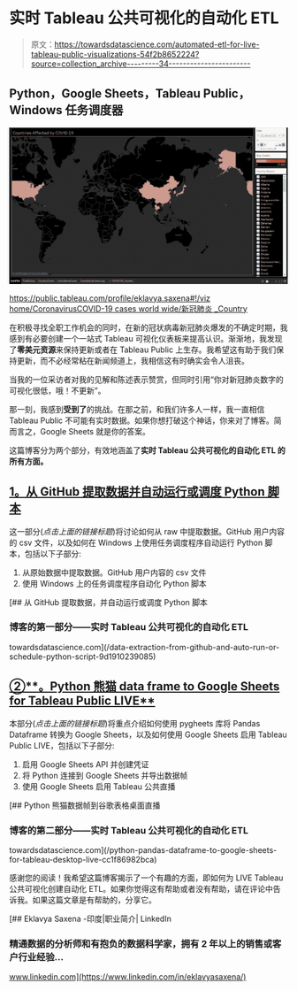 # 实时 Tableau 公共可视化的自动化 ETL

> 原文：<https://towardsdatascience.com/automated-etl-for-live-tableau-public-visualizations-54f2b8652224?source=collection_archive---------34----------------------->

## Python，Google Sheets，Tableau Public，Windows 任务调度器

![](img/626d5760cdac8a25e2826a06e4261fa9.png)

[https://public.tableau.com/profile/eklavya.saxena#!/viz home/CoronavirusCOVID-19 cases world wide/新冠肺炎 _Country](https://public.tableau.com/profile/eklavya.saxena#!/vizhome/CoronavirusCOVID-19CasesWorldwide/COVID-19_Country)

在积极寻找全职工作机会的同时，在新的冠状病毒新冠肺炎爆发的不确定时期，我感到有必要创建一个一站式 Tableau 可视化仪表板来提高认识。渐渐地，我发现了**零美元资源**来保持更新或者在 Tableau Public 上生存。我希望这有助于我们保持更新，而不必经常粘在新闻频道上，我相信这有时确实会令人沮丧。

当我的一位采访者对我的见解和陈述表示赞赏，但同时引用“你对新冠肺炎数字的可视化很低，哦！不更新”。

那一刻，我感到**受到了**的挑战。在那之前，和我们许多人一样，我一直相信 Tableau Public 不可能有实时数据。如果你想打破这个神话，你来对了博客。简而言之，Google Sheets 就是你的答案。

这篇博客分为两个部分，有效地涵盖了**实时 Tableau 公共可视化的自动化 ETL 的所有方面。**

## [**1。从 GitHub 提取数据并自动运行或调度 Python 脚本**](/data-extraction-from-github-and-auto-run-or-schedule-python-script-9d1910239085)

这一部分(*点击上面的链接标题*)将讨论如何从 raw 中提取数据。GitHub 用户内容的 csv 文件，以及如何在 Windows 上使用任务调度程序自动运行 Python 脚本，包括以下子部分:

1.  从原始数据中提取数据。GitHub 用户内容的 csv 文件
2.  使用 Windows 上的任务调度程序自动化 Python 脚本

[](/data-extraction-from-github-and-auto-run-or-schedule-python-script-9d1910239085) [## 从 GitHub 提取数据，并自动运行或调度 Python 脚本

### 博客的第一部分——实时 Tableau 公共可视化的自动化 ETL

towardsdatascience.com](/data-extraction-from-github-and-auto-run-or-schedule-python-script-9d1910239085) 

## [②**。Python 熊猫 data frame to Google Sheets for Tableau Public LIVE**](/python-pandas-dataframe-to-google-sheets-for-tableau-desktop-live-cc1f86982bca)

本部分(*点击上面的链接标题*)将重点介绍如何使用 pygheets 库将 Pandas Dataframe 转换为 Google Sheets，以及如何使用 Google Sheets 启用 Tableau Public LIVE，包括以下子部分:

1.  启用 Google Sheets API 并创建凭证
2.  将 Python 连接到 Google Sheets 并导出数据帧
3.  使用 Google Sheets 启用 Tableau 公共直播

[](/python-pandas-dataframe-to-google-sheets-for-tableau-desktop-live-cc1f86982bca) [## Python 熊猫数据帧到谷歌表格桌面直播

### 博客的第二部分——实时 Tableau 公共可视化的自动化 ETL

towardsdatascience.com](/python-pandas-dataframe-to-google-sheets-for-tableau-desktop-live-cc1f86982bca) 

感谢您的阅读！我希望这篇博客揭示了一个有趣的方面，即如何为 LIVE Tableau 公共可视化创建自动化 ETL。如果你觉得这有帮助或者没有帮助，请在评论中告诉我。如果这篇文章是有帮助的，分享它。

[](https://www.linkedin.com/in/eklavyasaxena/) [## Eklavya Saxena -印度|职业简介| LinkedIn

### 精通数据的分析师和有抱负的数据科学家，拥有 2 年以上的销售或客户行业经验…

www.linkedin.com](https://www.linkedin.com/in/eklavyasaxena/)